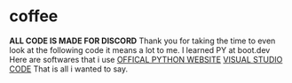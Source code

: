 # coffee
**ALL CODE IS MADE FOR DISCORD**
Thank you for taking the time to even look at the following code it means a lot to me.
I learned PY at boot.dev
Here are softwares that i use 
[OFFICAL PYTHON WEBSITE](https://www.python.org/)
[VISUAL STUDIO CODE](https://code.visualstudio.com/Download)
That is all i wanted to say.
